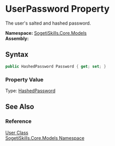 UserPassword Property
=====================
The user's salted and hashed password.

**Namespace:** [SogetiSkills.Core.Models][1]  
**Assembly:**

Syntax
------

```csharp
public HashedPassword Password { get; set; }
```

### Property Value
Type: [HashedPassword][2]

See Also
--------

### Reference
[User Class][3]  
[SogetiSkills.Core.Models Namespace][1]  

[1]: ../README.md
[2]: ../HashedPassword/README.md
[3]: README.md